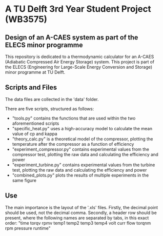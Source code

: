 # A TU Delft 3rd Year Student Project (WB3575)
## Design of an A-CAES system as part of the ELECS minor programme
This repository is dedicated to a thermodynamic calculator for an A-CAES (Adiabatic Compressed Air Energy Storage) system. This project is part of the ELECS (Engineering for Large-Scale Energy Conversion and Storage) minor programme at TU Delft.

## Scripts and Files
The data files are collected in the 'data' folder.

There are five scripts, structured as follows:
* "tools.py" contains the functions that are used within the two aforementioned scripts
* "specific_heat.py" uses a high-accuracy model to calculate the mean value of cp and kappa
* "theory_calc.py" is a theoretical model of the compressor, plotting the temperature after the compressor as a function of efficiency
* "experiment_compressor.py" contains experimental values from the compressor test, plotting the raw data and calculating the efficiency and power
* "experiment_turbine.py" contains experimental values from the turbine test, plotting the raw data and calculating the efficiency and power
* "combined_plots.py" plots the results of multiple experiments in the same figure

## Use
The main importance is the layout of the '.xls' files. Firstly, the decimal point should be used, not the decimal comma. Secondly, a header row should be present, where the following names are separated by tabs, in this exact order:
"time	torqv	rpmv	temp1	temp2	temp3	temp4	volt	curr	flow	torqnm	rpm	pressure	runtime"

